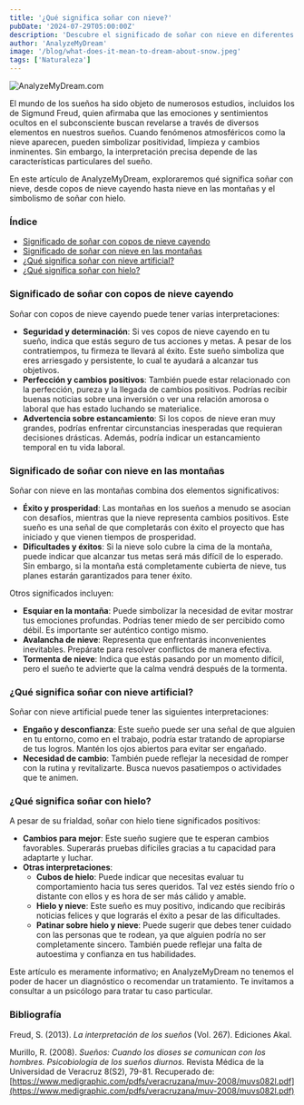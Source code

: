 ```yaml
---
title: '¿Qué significa soñar con nieve?'
pubDate: '2024-07-29T05:00:00Z'
description: 'Descubre el significado de soñar con nieve en diferentes contextos: copos cayendo, nieve en las montañas, artificial e hielo.'
author: 'AnalyzeMyDream'
image: '/blog/what-does-it-mean-to-dream-about-snow.jpeg'
tags: ['Naturaleza']
---
```


![AnalyzeMyDream.com](/blog/what-does-it-mean-to-dream-about-snow.jpeg)

El mundo de los sueños ha sido objeto de numerosos estudios, incluidos los de Sigmund Freud, quien afirmaba que las emociones y sentimientos ocultos en el subconsciente buscan revelarse a través de diversos elementos en nuestros sueños. Cuando fenómenos atmosféricos como la nieve aparecen, pueden simbolizar positividad, limpieza y cambios inminentes. Sin embargo, la interpretación precisa depende de las características particulares del sueño.

En este artículo de AnalyzeMyDream, exploraremos qué significa soñar con nieve, desde copos de nieve cayendo hasta nieve en las montañas y el simbolismo de soñar con hielo.

### Índice

- [Significado de soñar con copos de nieve cayendo](#significado-de-sonar-con-copos-de-nieve-cayendo)
- [Significado de soñar con nieve en las montañas](#significado-de-sonar-con-nieve-en-las-montañas)
- [¿Qué significa soñar con nieve artificial?](#que-significa-sonar-con-nieve-artificial)
- [¿Qué significa soñar con hielo?](#que-significa-sonar-con-hielo)

### Significado de soñar con copos de nieve cayendo

Soñar con copos de nieve cayendo puede tener varias interpretaciones:

- **Seguridad y determinación**: Si ves copos de nieve cayendo en tu sueño, indica que estás seguro de tus acciones y metas. A pesar de los contratiempos, tu firmeza te llevará al éxito. Este sueño simboliza que eres arriesgado y persistente, lo cual te ayudará a alcanzar tus objetivos.
- **Perfección y cambios positivos**: También puede estar relacionado con la perfección, pureza y la llegada de cambios positivos. Podrías recibir buenas noticias sobre una inversión o ver una relación amorosa o laboral que has estado luchando se materialice.
- **Advertencia sobre estancamiento**: Si los copos de nieve eran muy grandes, podrías enfrentar circunstancias inesperadas que requieran decisiones drásticas. Además, podría indicar un estancamiento temporal en tu vida laboral.

### Significado de soñar con nieve en las montañas

Soñar con nieve en las montañas combina dos elementos significativos:

- **Éxito y prosperidad**: Las montañas en los sueños a menudo se asocian con desafíos, mientras que la nieve representa cambios positivos. Este sueño es una señal de que completarás con éxito el proyecto que has iniciado y que vienen tiempos de prosperidad.
- **Dificultades y éxitos**: Si la nieve solo cubre la cima de la montaña, puede indicar que alcanzar tus metas será más difícil de lo esperado. Sin embargo, si la montaña está completamente cubierta de nieve, tus planes estarán garantizados para tener éxito.

Otros significados incluyen:
- **Esquiar en la montaña**: Puede simbolizar la necesidad de evitar mostrar tus emociones profundas. Podrías tener miedo de ser percibido como débil. Es importante ser auténtico contigo mismo.
- **Avalancha de nieve**: Representa que enfrentarás inconvenientes inevitables. Prepárate para resolver conflictos de manera efectiva.
- **Tormenta de nieve**: Indica que estás pasando por un momento difícil, pero el sueño te advierte que la calma vendrá después de la tormenta.

### ¿Qué significa soñar con nieve artificial?

Soñar con nieve artificial puede tener las siguientes interpretaciones:

- **Engaño y desconfianza**: Este sueño puede ser una señal de que alguien en tu entorno, como en el trabajo, podría estar tratando de apropiarse de tus logros. Mantén los ojos abiertos para evitar ser engañado.
- **Necesidad de cambio**: También puede reflejar la necesidad de romper con la rutina y revitalizarte. Busca nuevos pasatiempos o actividades que te animen.

### ¿Qué significa soñar con hielo?

A pesar de su frialdad, soñar con hielo tiene significados positivos:

- **Cambios para mejor**: Este sueño sugiere que te esperan cambios favorables. Superarás pruebas difíciles gracias a tu capacidad para adaptarte y luchar.
- **Otras interpretaciones**:
  - **Cubos de hielo**: Puede indicar que necesitas evaluar tu comportamiento hacia tus seres queridos. Tal vez estés siendo frío o distante con ellos y es hora de ser más cálido y amable.
  - **Hielo y nieve**: Este sueño es muy positivo, indicando que recibirás noticias felices y que lograrás el éxito a pesar de las dificultades.
  - **Patinar sobre hielo y nieve**: Puede sugerir que debes tener cuidado con las personas que te rodean, ya que alguien podría no ser completamente sincero. También puede reflejar una falta de autoestima y confianza en tus habilidades.

Este artículo es meramente informativo; en AnalyzeMyDream no tenemos el poder de hacer un diagnóstico o recomendar un tratamiento. Te invitamos a consultar a un psicólogo para tratar tu caso particular.

### Bibliografía

Freud, S. (2013). *La interpretación de los sueños* (Vol. 267). Ediciones Akal.

Murillo, R. (2008). *Sueños: Cuando los dioses se comunican con los hombres. Psicobiología de los sueños diurnos*. Revista Médica de la Universidad de Veracruz 8(S2), 79-81. Recuperado de: [https://www.medigraphic.com/pdfs/veracruzana/muv-2008/muvs082l.pdf](https://www.medigraphic.com/pdfs/veracruzana/muv-2008/muvs082l.pdf)
